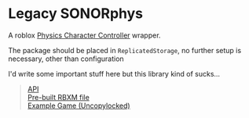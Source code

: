 # Legacy SONORphys

A roblox [Physics Character Controller](https://create.roblox.com/docs/physics/character-controllers) wrapper.

The package should be placed in `ReplicatedStorage`, no further setup is necessary, other than configuration

I'd write some important stuff here but this library kind of sucks...

> [API](API.md)</br>
> [Pre-built RBXM file](build/SONORphys.rbxm)</br>
> [Example Game (Uncopylocked)](https://www.roblox.com/games/125620003065151/Movement-Tech)
